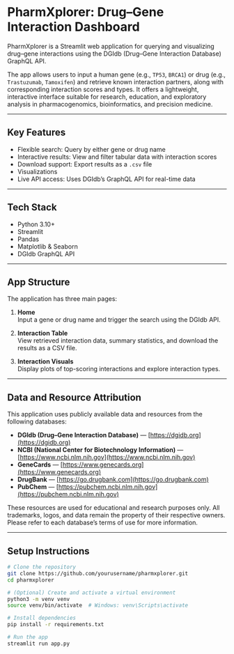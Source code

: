 # PharmXplorer: Drug–Gene Interaction Dashboard

PharmXplorer is a Streamlit web application for querying and visualizing drug–gene interactions using the DGIdb (Drug–Gene Interaction Database) GraphQL API.

The app allows users to input a human gene (e.g., `TP53`, `BRCA1`) or drug (e.g., `Trastuzumab`, `Tamoxifen`) and retrieve known interaction partners, along with corresponding interaction scores and types. It offers a lightweight, interactive interface suitable for research, education, and exploratory analysis in pharmacogenomics, bioinformatics, and precision medicine.

---

## Key Features

- Flexible search: Query by either gene or drug name  
- Interactive results: View and filter tabular data with interaction scores  
- Download support: Export results as a `.csv` file  
- Visualizations
- Live API access: Uses DGIdb’s GraphQL API for real-time data  

---

## Tech Stack

- Python 3.10+  
- Streamlit  
- Pandas  
- Matplotlib & Seaborn  
- DGIdb GraphQL API  

---

## App Structure

The application has three main pages:

1. **Home**  
   Input a gene or drug name and trigger the search using the DGIdb API.

2. **Interaction Table**  
   View retrieved interaction data, summary statistics, and download the results as a CSV file.

3. **Interaction Visuals**  
   Display plots of top-scoring interactions and explore interaction types.

---

## Data and Resource Attribution

This application uses publicly available data and resources from the following databases:

- **DGIdb (Drug–Gene Interaction Database)** — [https://dgidb.org](https://dgidb.org)  
- **NCBI (National Center for Biotechnology Information)** — [https://www.ncbi.nlm.nih.gov](https://www.ncbi.nlm.nih.gov)  
- **GeneCards** — [https://www.genecards.org](https://www.genecards.org)
- **DrugBank** — [https://go.drugbank.com](https://go.drugbank.com)
- **PubChem** — [https://pubchem.ncbi.nlm.nih.gov](https://pubchem.ncbi.nlm.nih.gov) 

These resources are used for educational and research purposes only. All trademarks, logos, and data remain the property of their respective owners. Please refer to each database’s terms of use for more information.


---
## Setup Instructions

```bash
# Clone the repository
git clone https://github.com/yourusername/pharmxplorer.git
cd pharmxplorer

# (Optional) Create and activate a virtual environment
python3 -m venv venv
source venv/bin/activate  # Windows: venv\Scripts\activate

# Install dependencies
pip install -r requirements.txt

# Run the app
streamlit run app.py


